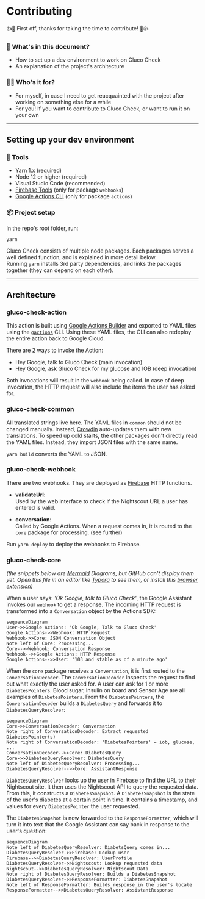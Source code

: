 # Contributing

👍🎉 First off, thanks for taking the time to contribute! 🎉👍

### 📖 What's in this document?

- How to set up a dev environment to work on Gluco Check
- An explanation of the project's architecture

### 🙋‍♀️ Who's it for?

- For myself, in case I need to get reacquainted with the project after working on something else for a while
- For you! If you want to contribute to Gluco Check, or want to run it on your own

---

## Setting up your dev environment

### 🔧 Tools

- Yarn 1.x (required)
- Node 12 or higher (required)
- Visual Studio Code (recommended)
- [Firebase Tools] (only for package `webhooks`)
- [Google Actions CLI] (only for package `actions`)

[firebase tools]: https://www.npmjs.com/package/firebase-tools
[google actions cli]: https://developers.google.com/assistant/conversational/df-asdk/actions-sdk/gactions-cli

### 📦 Project setup

In the repo's root folder, run:

```
yarn
```

Gluco Check consists of multiple node packages. Each packages serves a well defined function, and is explained in more detail below.  
Running `yarn` installs 3rd party dependencies, and links the packages together (they can depend on each other).

---

## Architecture

### gluco-check-action

This action is built using [Google Actions Builder] and exported to YAML files using the [`gactions`] CLI. Using these YAML files, the CLI can also redeploy the entire action back to Google Cloud.

There are 2 ways to invoke the Action:

- Hey Google, talk to Gluco Check (main invocation)
- Hey Google, ask Gluco Check for my glucose and IOB (deep invocation)

Both invocations will result in the `webhook` being called. In case of deep invocation, the HTTP request will also include the items the user has asked for.

[google actions builder]: https://console.actions.google.com
[`gactions`]: https://developers.google.com/assistant/conversational/df-asdk/actions-sdk/gactions-cli

### gluco-check-common

All translated strings live here. The YAML files in `common` should not be changed manually. Instead, [Crowdin] auto-updates them with new translations. To speed up cold starts, the other packages don't directly read the YAML files. Instead, they import JSON files with the same name.

`yarn build` converts the YAML to JSON.

[Crowdin]: (https://crowdin.com)

### gluco-check-webhook

There are two webhooks. They are deployed as [Firebase] HTTP functions.

[firebase]: https://firebase.google.com

- **validateUrl**:  
  Used by the web interface to check if the Nightscout URL a user has entered is valid.

- **conversation**:  
  Called by Google Actions. When a request comes in, it is routed to the `core` package for processing. (see further)

Run `yarn deploy` to deploy the webhooks to Firebase.

### gluco-check-core

_(the snippets below are [Mermaid] Diagrams, but GitHub can't display them yet. Open this file in an editor like [Typora] to see them, or install this [browser extension])_

[Mermaid]: https://mermaid-js.github.io/mermaid-live-editor
[browser extension]: https://github.com/BackMarket/github-mermaid-extension
[Typora]: https://typora.io/

When a user says: _'Ok Google, talk to Gluco Check'_, the Google Assistant invokes our `webhook` to get a response. The incoming HTTP request is transformed into a `Conversation` object by the Actions SDK:

```mermaid
sequenceDiagram
User->>Google Actions: 'Ok Google, Talk to Gluco Check'
Google Actions->>Webhook: HTTP Request
Webhook->>Core: JSON Conversation Object
Note left of Core: Processing...
Core-->>Webhook: Conversation Response
Webhook-->>Google Actions: HTTP Response
Google Actions-->>User: '103 and stable as of a minute ago'
```

When the `core` package receives a `Conversation`, it is first routed to the `ConversationDecoder`. The `ConversationDecoder` inspects the request to find out what exactly the user asked for. A user can ask for 1 or more `DiabetesPointers`. Blood sugar, Insulin on board and Sensor Age are all examples of `DiabetesPointers`. From the `DiabetesPointers`, the `ConversationDecoder` builds a `DiabetesQuery` and forwards it to `DiabetesQueryResolver`:

```mermaid
sequenceDiagram
Core->>ConversationDecoder: Conversation
Note right of ConversationDecoder: Extract requested DiabetesPointer(s)
Note right of ConversationDecoder: 'DiabetesPointers' = iob, glucose, ...
ConversationDecoder-->>Core: DiabetesQuery
Core->>DiabetesQueryResolver: DiabetesQuery
Note left of DiabetesQueryResolver: Processing...
DiabetesQueryResolver-->>Core: AssistantResponse
```

`DiabetesQueryResolver` looks up the user in Firebase to find the URL to their Nightscout site. It then uses the Nightscout API to query the requested data. From this, it constructs a `DiabetesSnapshot`. A `DiabetesSnapshot` is the state of the user's diabetes at a certain point in time. It contains a timestamp, and values for every `DiabetesPointer` the user requested.

The `DiabetesSnapshot` is now forwarded to the `ResponseFormatter`, which will turn it into text that the Google Assistant can say back in response to the user's question:

```mermaid
sequenceDiagram
Note left of DiabetesQueryResolver: DiabetsQuery comes in...
DiabetesQueryResolver->>Firebase: Lookup user
Firebase-->>DiabetesQueryResolver: UserProfile
DiabetesQueryResolver->>Nightscout: Lookup requested data
Nightscout-->>DiabetesQueryResolver: Nightscout Data
Note right of DiabetesQueryResolver: Builds a DiabetesSnapshot
DiabetesQueryResolver->>ResponseFormatter: DiabetesSnapshot
Note left of ResponseFormatter: Builds response in the user's locale
ResponseFormatter-->>DiabetesQueryResolver: AssistantResponse
```
